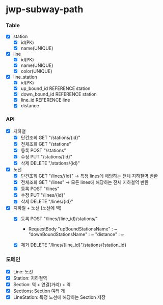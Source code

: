 # jwp-subway-path

### Table
- [x] station
    - [x] id(PK)
    - [x] name(UNIQUE)
- [x] line
    - [x] id(PK)
    - [x] name(UNIQUE)
    - [x] color(UNIQUE)
- [x] line_station
    - [x] id(PK)
    - [x] up_bound_id REFERENCE station
    - [x] down_bound_id REFERENCE station
    - [x] line_id REFERENCE line
    - [x] distance

### API
- [x] 지하철
    - [x] 단건조회 GET "/stations/{id}"
    - [x] 전체조회 GET "/stations"
    - [x] 등록 POST "/stations"
    - [x] 수정 PUT "/stations/{id}"
    - [x] 삭제 DELETE "/stations/{id}"
- [x] 노선
    - [x] 단건조회 GET "/lines/{id}" -> 특정 lines에 해당하는 전체 지하철역 반환
    - [x] 전체조회 GET "/lines" -> 모든 lines에 해당하는 전체 지하철역 반환
    - [x] 등록 POST "/lines"
    - [x] 수정 PUT "/lines/{id}"
    - [x] 삭제 DELETE "/lines/{id}"
- [x] 지하철 + 노선 (노선에 역)
    - [x] 등록 POST "/lines/{line_id}/stations/"
        - RequestBody "upBoundStationsName" : ~
          "downBoundStationsName" : ~
          "distance" : ~
    - [x] 제거 DELETE "/lines/{line_id}"/stations/{station_id}


### 도메인
- [x] Line: 노선
- [x] Station: 지하철역
- [x] Section: 역 + 연결(거리) + 역
- [x] Sections: Section 여러 개
- [x] LineStation: 특정 노선에 해당하는 Section 저장
